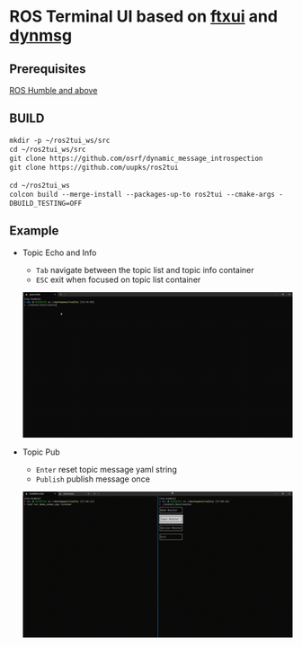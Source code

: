 # ROS Terminal UI based on [ftxui](https://github.com/ArthurSonzogni/ftxui) and [dynmsg](https://github.com/osrf/dynamic_message_introspection)


## Prerequisites

[ROS Humble and above](https://docs.ros.org/en/humble/index.html)

## BUILD

```
mkdir -p ~/ros2tui_ws/src
cd ~/ros2tui_ws/src
git clone https://github.com/osrf/dynamic_message_introspection
git clone https://github.com/uupks/ros2tui

cd ~/ros2tui_ws
colcon build --merge-install --packages-up-to ros2tui --cmake-args -DBUILD_TESTING=OFF
```

## Example

- Topic Echo and Info
    - `Tab` navigate between the topic list and topic info container
    - `ESC` exit when focused on topic list container

    ![ros2tui](./assets/topic_echo_and_info.gif)

- Topic Pub
    - `Enter` reset topic message yaml string
    - `Publish` publish message once

    ![ros2tui](./assets/topic_pub.gif)
